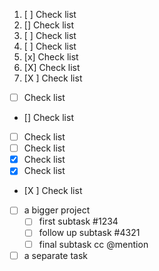1. [ ] Check list
1. [] Check list
1. [   ] Check list
1. [ ] Check list
1. [x] Check list
1. [X] Check list
1. [X ] Check list


- [ ] Check list
- [] Check list
- [   ] Check list
- [ ] Check list
- [x] Check list
- [X] Check list
- [X ] Check list


- [ ] a bigger project
   - [ ] first subtask #1234
   - [ ] follow up subtask #4321
   - [ ] final subtask cc @mention
- [ ] a separate task
